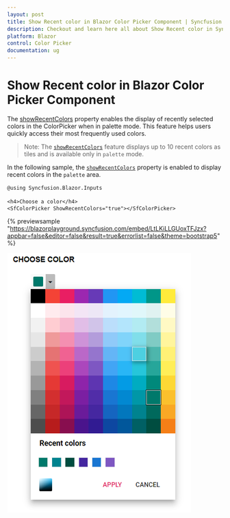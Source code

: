 ```yaml
---
layout: post
title: Show Recent color in Blazor Color Picker Component | Syncfusion
description: Checkout and learn here all about Show Recent color in Syncfusion Blazor Color Picker component and more.
platform: Blazor
control: Color Picker
documentation: ug
---
```


# Show Recent color in Blazor Color Picker Component

The [showRecentColors](https://help.syncfusion.com/cr/blazor/Syncfusion.Blazor.Inputs.SfColorPicker.html#Syncfusion_Blazor_Inputs_SfColorPicker_ShowRecentColors) property enables the display of recently selected colors in the ColorPicker when in palette mode. This feature helps users quickly access their most frequently used colors.

>Note: The [`showRecentColors`](https://help.syncfusion.com/cr/blazor/Syncfusion.Blazor.Inputs.SfColorPicker.html#Syncfusion_Blazor_Inputs_SfColorPicker_ShowRecentColors) feature displays up to 10 recent colors as tiles and is available only in `palette` mode.

In the following sample, the [`showRecentColors`](https://help.syncfusion.com/cr/blazor/Syncfusion.Blazor.Inputs.SfColorPicker.html#Syncfusion_Blazor_Inputs_SfColorPicker_ShowRecentColors) property is enabled to display recent colors in the `palette` area.

```cshtml
@using Syncfusion.Blazor.Inputs

<h4>Choose a color</h4>
<SfColorPicker ShowRecentColors="true"></SfColorPicker>
```
{% previewsample "https://blazorplayground.syncfusion.com/embed/LtLKiLLGUoxTFJzx?appbar=false&editor=false&result=true&errorlist=false&theme=bootstrap5" %}

![Rendering Show Recent color in Blazor ColorPicker](./../images/blazor-colorpicker-show-recent-color.png)